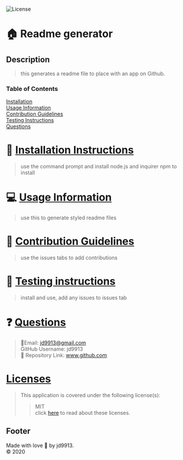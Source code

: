 

![License](https://img.shields.io/badge/License-MIT-blue.svg)
<br>


:house: Readme generator <br>
==

Description
--
>this generates a readme file to place with an app on Github.<br>

### Table of Contents
[Installation](#install)<br>
[Usage Information](#usage)</a><br>
[Contribution Guidelines](#contribute)<br>
[Testing Instructions](#test)<br>
[Questions](#quest)<br>

:memo: [Installation Instructions](install)
========
>use the command prompt and install node.js and inquirer npm to install

:computer: [Usage Information](usage)
===
>use this to generate styled readme files

:incoming_envelope: [Contribution Guidelines](contribute)
==
>use the issues tabs to add contributions

:notebook: [Testing instructions](test)
==
>install and use, add any issues to issues tab

:question: [Questions](quest)
==
>:email:Email: jd9913@gmail.com<br>
>GitHub Username: jd9913<br>
>:link: Repository Link: www.github.com<br>

[Licenses](#license)
==
>This application is covered under the following license(s): <br>
>>MIT<br>
>>click [here](https://choosealicense.com/licenses/) to read about these licenses.

Footer
--

Made with love :gift_heart: by jd9913.<br>:copyright: 2020

        